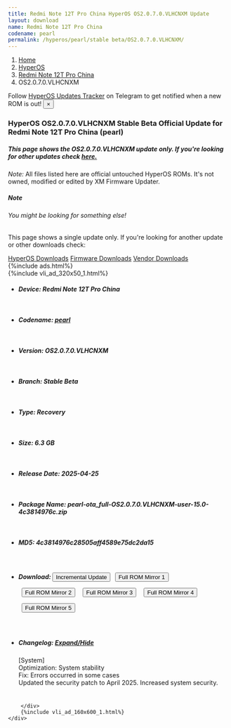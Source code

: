 ```yaml
---
title: Redmi Note 12T Pro China HyperOS OS2.0.7.0.VLHCNXM Update
layout: download
name: Redmi Note 12T Pro China
codename: pearl
permalink: /hyperos/pearl/stable beta/OS2.0.7.0.VLHCNXM/
---
```

<nav aria-label="breadcrumb">
    <ol class="breadcrumb">
        <li class="breadcrumb-item"><a href="/">Home</a></li>
        <li class="breadcrumb-item"><a href="/hyperos/">HyperOS</a></li>
        <li class="breadcrumb-item"><a href="/hyperos/pearl/">Redmi Note 12T Pro China</a></li>
        <li class="breadcrumb-item active" aria-current="page">OS2.0.7.0.VLHCNXM</li>
    </ol>
</nav>
<div class="alert alert-primary alert-dismissible fade show" role="alert">
    Follow <a href="https://t.me/MIUIUpdatesTracker" class="alert-link">HyperOS Updates Tracker</a> on Telegram to get
    notified when a new ROM is out!
    <button type="button" class="close" data-dismiss="alert" aria-label="Close">
        <span aria-hidden="true">&times;</span>
    </button>
</div>
<div class="col-12 mx-auto">
    <h3 class="title bg-light p-2 rounded">HyperOS OS2.0.7.0.VLHCNXM Stable Beta Official Update for Redmi Note 12T Pro China (pearl)</h3>
    <h5>This page shows the OS2.0.7.0.VLHCNXM update only. If you're looking for other updates check
        <a href="/hyperos/pearl/">here.</a></h5>
    <p><i>Note: </i>All files listed here are official untouched HyperOS ROMs.
        It's not owned, modified or edited by XM Firmware Updater.</p>
    <div class="card">
        <div class="card-body">
            <h5 class="card-title">Note</h5>
            <h6 class="card-subtitle mb-2 text-muted">You might be looking for something else!</h6>
            <p class="card-text">This page shows a single update only.
                If you're looking for another update or other downloads check:</p>
            <a href="/hyperos/" class="card-link">HyperOS Downloads</a>
            <a href="/firmware/" class="card-link">Firmware Downloads</a>
            <a href="/vendor/" class="card-link">Vendor Downloads</a>
        </div>
    </div>
    {%include ads.html%}
    <div class="row justify-content-center">
        <div class="col-10" id="downloads">
                    <div class="card card-body">
            {%include vli_ad_320x50_1.html%}
            <ul class="list-unstyled">
                <li style="padding-bottom: 10px;">
                    <h5><b>Device: </b>Redmi Note 12T Pro China</h5>
                </li>
                <li style="padding-bottom: 10px;">
                    <h5><b>Codename: </b> <a href="/hyperos/pearl/" target="_blank">pearl</a> </h5>
                </li>
                <li style="padding-bottom: 10px;">
                    <h5><b>Version: </b>OS2.0.7.0.VLHCNXM</h5>
                </li>
                <li style="padding-bottom: 10px;">
                    <h5><b>Branch: </b>Stable Beta</h5>
                </li>
                <li style="padding-bottom: 10px;">
                    <h5><b>Type: </b>Recovery</h5>
                </li>
                <li style="padding-bottom: 10px;">
                    <h5><b>Size: </b>6.3 GB</h5>
                </li>
                <li style="padding-bottom: 10px;">
                    <h5><b>Release Date: </b>2025-04-25</h5>
                </li>
                <li style="padding-bottom: 10px;">
                    <h5><b>Package Name: </b><span id="filename" class="text-dark">pearl-ota_full-OS2.0.7.0.VLHCNXM-user-15.0-4c3814976c.zip</span></h5>
                </li>
                <li style="padding-bottom: 10px;">
                    <h5><b>MD5: </b><span id="md5" class="text-muted">4c3814976c28505aff4589e75dc2da15</span></h5>
                </li>
                <li style="padding-bottom: 10px;">
                    <h5><b>Download: </b><button type="button" id="incremental_download" class="btn btn-warning" onclick="window.open('https://bigota.d.miui.com/OS2.0.7.0.VLHCNXM/pearl-ota_incremental-OS2.0.4.0.VLHCNXM-OS2.0.7.0.VLHCNXM-user-15.0-5257dfc396.zip', '_blank');"><i class="fa fa-download"></i> Incremental Update</button> <button type="button" id="download" class="btn btn-primary" style="margin: 7px;" onclick="window.open('https://cdnorg.d.miui.com/OS2.0.7.0.VLHCNXM/pearl-ota_full-OS2.0.7.0.VLHCNXM-user-15.0-4c3814976c.zip', '_blank');"><i class="fa fa-download"></i> Full ROM Mirror 1</button> <button type="button" id="download" class="btn btn-primary" style="margin: 7px;" onclick="window.open('https://bkt-sgp-miui-ota-update-alisgp.oss-ap-southeast-1.aliyuncs.com/OS2.0.7.0.VLHCNXM/pearl-ota_full-OS2.0.7.0.VLHCNXM-user-15.0-4c3814976c.zip', '_blank');"><i class="fa fa-download"></i> Full ROM Mirror 2</button> <button type="button" id="download" class="btn btn-primary" style="margin: 7px;" onclick="window.open('https://bn.d.miui.com/OS2.0.7.0.VLHCNXM/pearl-ota_full-OS2.0.7.0.VLHCNXM-user-15.0-4c3814976c.zip', '_blank');"><i class="fa fa-download"></i> Full ROM Mirror 3</button> <button type="button" id="download" class="btn btn-primary" style="margin: 7px;" onclick="window.open('https://bigota.d.miui.com/OS2.0.7.0.VLHCNXM/pearl-ota_full-OS2.0.7.0.VLHCNXM-user-15.0-4c3814976c.zip', '_blank');"><i class="fa fa-download"></i> Full ROM Mirror 4</button> <button type="button" id="download" class="btn btn-primary" style="margin: 7px;" onclick="window.open('https://hugeota.d.miui.com/OS2.0.7.0.VLHCNXM/pearl-ota_full-OS2.0.7.0.VLHCNXM-user-15.0-4c3814976c.zip', '_blank');"><i class="fa fa-download"></i> Full ROM Mirror 5</button></h5>
                </li>
                <li style="padding-bottom: 10px;">
                    <h5><b>Changelog: </b><a href="#pearl_1_changelog" data-toggle="collapse" role="button"
                            aria-expanded="false" aria-controls="pearl_1_changelog"> <i class="fa fa-arrow-down"
                                aria-hidden="true"></i> Expand/Hide</a></h5>
                    <div class="collapse" id="pearl_1_changelog">
                        <p id="changelog_text">[System]<br>Optimization: System stability<br>Fix: Errors occurred in some cases<br>Updated the security patch to April 2025. Increased system security.</p>
                    </div>
                </li>
            </ul>
        </div>

        </div>
        {%include vli_ad_160x600_1.html%}
    </div>
</div>
